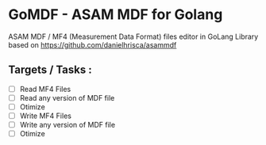 # GoMDF - ASAM MDF for Golang
ASAM MDF / MF4 (Measurement Data Format) files editor in GoLang
Library based on <https://github.com/danielhrisca/asammdf> 


## **Targets / Tasks** :  
- [ ] Read MF4 Files  
- [ ] Read any version of MDF file  
- [ ] Otimize  
- [ ] Write MF4 Files  
- [ ] Write any version of MDF file  
- [ ] Otimize  

